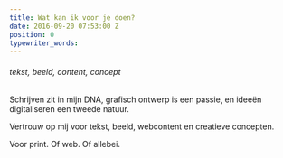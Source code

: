 ```yaml
---
title: Wat kan ik voor je doen?
date: 2016-09-20 07:53:00 Z
position: 0
typewriter_words: 
---
```


###### <span id="typed">tekst, beeld, content, concept</span>

Schrijven zit in mijn DNA, grafisch ontwerp is een passie, en ideeën digitaliseren een tweede natuur. 

Vertrouw op mij voor tekst, beeld, webcontent en creatieve concepten. 

Voor print. Of web. Of allebei.